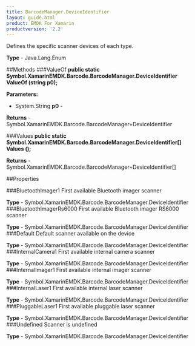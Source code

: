 ```yaml
---
title: BarcodeManager.DeviceIdentifier
layout: guide.html
product: EMDK For Xamarin
productversion: '2.2'
---
```

Defines the specific scanner devices of each type.

**Type** - Java.Lang.Enum

##Methods
###ValueOf
**public static Symbol.XamarinEMDK.Barcode.BarcodeManager.DeviceIdentifier ValueOf (string p0);**


        

**Parameters:** 

* System.String **p0** - 
        

**Returns** - Symbol.XamarinEMDK.Barcode.BarcodeManager+DeviceIdentifier

###Values
**public static Symbol.XamarinEMDK.Barcode.BarcodeManager.DeviceIdentifier[] Values ();**


        


**Returns** - Symbol.XamarinEMDK.Barcode.BarcodeManager+DeviceIdentifier[]

##Properties

###BluetoothImager1
First available Bluetooth imager scanner

**Type** - Symbol.XamarinEMDK.Barcode.BarcodeManager.DeviceIdentifier
###BluetoothImagerRs6000
First available Bluetooth imager RS6000 scanner

**Type** - Symbol.XamarinEMDK.Barcode.BarcodeManager.DeviceIdentifier
###Default
Default scanner available on the device

**Type** - Symbol.XamarinEMDK.Barcode.BarcodeManager.DeviceIdentifier
###InternalCamera1
First available internal camera scanner

**Type** - Symbol.XamarinEMDK.Barcode.BarcodeManager.DeviceIdentifier
###InternalImager1
First available internal imager scanner

**Type** - Symbol.XamarinEMDK.Barcode.BarcodeManager.DeviceIdentifier
###InternalLaser1
First available internal laser scanner

**Type** - Symbol.XamarinEMDK.Barcode.BarcodeManager.DeviceIdentifier
###PluggableLaser1
First available pluggable laser scanner

**Type** - Symbol.XamarinEMDK.Barcode.BarcodeManager.DeviceIdentifier
###Undefined
Scanner is undefined

**Type** - Symbol.XamarinEMDK.Barcode.BarcodeManager.DeviceIdentifier






